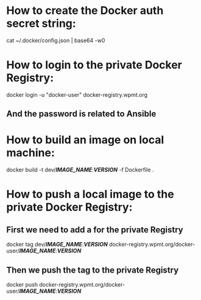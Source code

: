 # How to create the Docker auth secret string:
cat ~/.docker/config.json | base64 -w0

# How to login to the private Docker Registry:
docker login -u "docker-user" docker-registry.wpmt.org
## And the password is related to Ansible 


# How to build an image on local machine:
docker build -t dev/___IMAGE_NAME___:___VERSION___ -f Dockerfile .

# How to push a local image to the private Docker Registry:
## First we need to add a for the private Registry
docker tag dev/___IMAGE_NAME___:___VERSION___ docker-registry.wpmt.org/docker-user/___IMAGE_NAME___:___VERSION___
## Then we push the tag to the private Registry
docker push docker-registry.wpmt.org/docker-user/___IMAGE_NAME___:___VERSION___